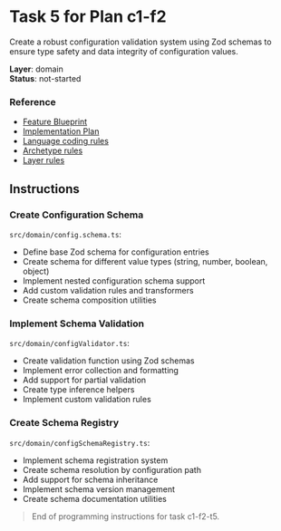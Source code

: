 # Task 5 for Plan c1-f2

Create a robust configuration validation system using Zod schemas to ensure type safety and data integrity of configuration values.

**Layer**: domain  
**Status**: not-started

### Reference

- [Feature Blueprint](/docs/f2-configuration-management.blueprint.md)
- [Implementation Plan](/containers/c1-node-cli/docs/f2-configuration-management.plan.md)
- [Language coding rules](/containers/c1-node-cli/.ai/rules/0-typescript.rules.md)  
- [Archetype rules](/containers/c1-node-cli/.ai/rules/1-node-cli.rules.md)
- [Layer rules](/containers/c1-node-cli/.ai/rules/3-domain-layer.rules.md)

## Instructions

### Create Configuration Schema

`src/domain/config.schema.ts`:
- Define base Zod schema for configuration entries
- Create schema for different value types (string, number, boolean, object)
- Implement nested configuration schema support
- Add custom validation rules and transformers
- Create schema composition utilities

### Implement Schema Validation

`src/domain/configValidator.ts`:
- Create validation function using Zod schemas
- Implement error collection and formatting
- Add support for partial validation
- Create type inference helpers
- Implement custom validation rules

### Create Schema Registry

`src/domain/configSchemaRegistry.ts`:
- Implement schema registration system
- Create schema resolution by configuration path
- Add support for schema inheritance
- Implement schema version management
- Create schema documentation utilities

> End of programming instructions for task c1-f2-t5. 